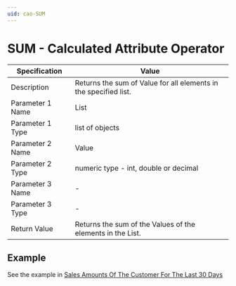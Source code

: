 ```yaml
---
uid: cao-SUM
---
```


# SUM - Calculated Attribute Operator

| Specification         | Value                                                        |
| --------------------- | ------------------------------------------------------------ |
| Description           | Returns the sum of Value for all elements in the specified list.           |
| Parameter 1 Name      | List                                                     |
| Parameter 1 Type      | list of objects                                    |
| Parameter 2 Name      | Value                                                          |
| Parameter 2 Type      | numeric type - int, double or decimal                                                            |
| Parameter 3 Name      | -                                                            |
| Parameter 3 Type      | -                                                            |
| Return Value          | Returns the sum of the Values of the elements in the List.                                                     |

## Example
See the example in [Sales Amounts Of The Customer For The Last 30 Days](../examples/SalesAmountsOfTheCustomerForTheLast30Days.md)
